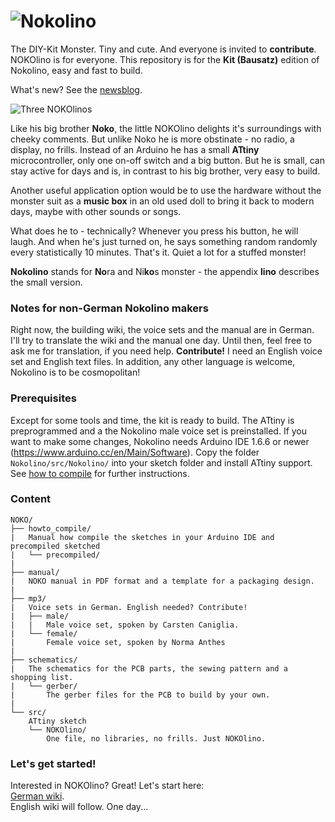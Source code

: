 # ![Nokolino](http://www.nikolairadke.de/Nokolino/nokolino_back.jpg)

The DIY-Kit Monster. Tiny and cute. And everyone is invited to **contribute**. NOKOlino is for everyone. This repository is for the **Kit (Bausatz)** edition of Nokolino, easy and fast to build.
  
What's new? See the [newsblog](https://github.com/NikolaiRadke/Nokolino/tree/master/NEWS.md).   

![Three NOKOlinos](http://www.nikolairadke.de/Nokolino/nokolinos.png)
  
Like his big brother **Noko**, the little NOKOlino delights it's surroundings with cheeky comments. But unlike Noko he is more obstinate - no radio, a display, no frills. Instead of an Arduino he has a small **ATtiny** microcontroller, only one on-off switch and a big button. But he is small, can stay active for days and is, in contrast to his big brother, very easy to build.  
  
Another useful application option would be to use the hardware without the monster suit as a **music box** in an old used doll to bring it back to modern days, maybe with other sounds or songs.  

What does he to - technically? Whenever you press his button, he will laugh. And when he's just turned on, he says something random randomly every statistically 10 minutes. That's it. Quiet a lot for a stuffed monster!  
  
**Nokolino** stands for **No**ra and Ni**ko**s monster - the appendix **lino** describes the small version.  
  
### Notes for non-German Nokolino makers  
  
Right now, the building wiki, the voice sets and the manual are in German. I'll try to translate the wiki and the manual one day. Until then, feel free to ask me for translation, if you need help. **Contribute!** I need an English voice set and English text files. In addition, any other language is welcome, Nokolino is to be cosmopolitan!
  
### Prerequisites
  
Except for some tools and time, the kit is ready to build. The ATtiny is preprogrammed and a the Nokolino male voice set is preinstalled. If you want to make some changes, Nokolino needs Arduino IDE 1.6.6 or newer (https://www.arduino.cc/en/Main/Software). Copy the folder `Nokolino/src/Nokolino/` into your sketch folder and install ATtiny support. See [how to compile](https://github.com/NikolaiRadke/Nokolino/tree/master/howto_compile) for further instructions. 
  
### Content

```
NOKO/
├── howto_compile/
|   Manual how compile the sketches in your Arduino IDE and precompiled sketched  
|   └── precompiled/
|
├── manual/
|   NOKO manual in PDF format and a template for a packaging design.
|
├── mp3/
|   Voice sets in German. English needed? Contribute!
|   ├── male/
|   |   Male voice set, spoken by Carsten Caniglia.
|   └── female/
|       Female voice set, spoken by Norma Anthes
|
├── schematics/
|   The schematics for the PCB parts, the sewing pattern and a shopping list.
|   └── gerber/
|       The gerber files for the PCB to build by your own.
|
└── src/
    ATtiny sketch
    └── NOKOlino/
        One file, no libraries, no frills. Just NOKOlino. 
```
### Let's get started!

Interested in NOKOlino? Great! Let's start here:  
[German wiki](https://github.com/NikolaiRadke/Nokolino/wiki).  
English wiki will follow. One day...

